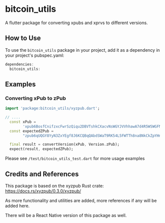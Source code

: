 # bitcoin_utils
A flutter package for converting xpubs and xprvs to different versions.


## How to Use

To use the `bitcoin_utils` package in your project, add it as a dependency in your project's pubspec.yaml:

```dart
dependencies:
  bitcoin_utils: 
 ```
  
## Examples  
### Converting xPub to zPub

```dart
import 'package:bitcoin_utils/xyzpub.dart';

// ....
  const xPub =
        'xpub6BosfCnifzxcFwrSzQiqu2DBVTshkCXacvNsWGYJVVhhawA7d4R5WSWGFNbi8Aw6ZRc1brxMyWMzG3DSSSSoekkudhUd9yLb6qx39T9nMdj';
  const expectedZPub =
        "zpub6qUQGY8YyN3ZxYEgf8J6KCQBqQAbdSWaT9RK54L5FWTTh8na8NkCkZpYHnWt7zEwNhqd6p9Utq562cSZsqGqFE87NNsUKnyZeJ5KvbhfC8E";

  final result = convertVersion(xPub, Version.zPub);
  expect(result, expectedZPub);
```
Please see `/test/bitcoin_utils_test.dart` for more usage examples

## Credits and References
This package is based on the xyzpub Rust crate: https://docs.rs/xyzpub/0.3.0/xyzpub/

As more functionality and utilities are added, more references if any will be added here.

There will be a React Native version of this package as well.